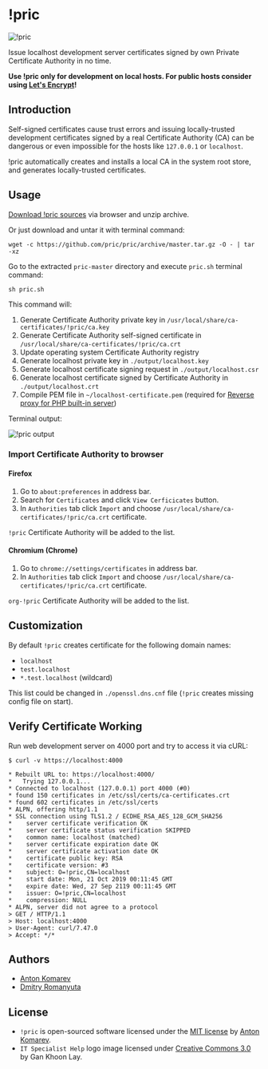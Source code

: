 # !pric

![!pric](https://user-images.githubusercontent.com/1849174/72218137-b17e8e00-3548-11ea-8ab5-b59eda9d2149.png)

Issue localhost development server certificates signed by own Private Certificate Authority in no time.

**Use !pric only for development on local hosts. For public hosts consider using [Let's Encrypt](https://letsencrypt.org/)!**

## Introduction

Self-signed certificates cause trust errors and issuing locally-trusted development certificates signed by a real
Certificate Authority (CA) can be dangerous or even impossible for the hosts like `127.0.0.1` or `localhost`.

!pric automatically creates and installs a local CA in the system root store, and generates locally-trusted certificates.

## Usage

[Download !pric sources](https://github.com/pric/pric/archive/master.zip) via browser and unzip archive.

Or just download and untar it with terminal command:

```shell script
wget -c https://github.com/pric/pric/archive/master.tar.gz -O - | tar -xz
```

Go to the extracted `pric-master` directory and execute `pric.sh` terminal command:

```shell script
sh pric.sh
```

This command will:

1. Generate Certificate Authority private key in `/usr/local/share/ca-certificates/!pric/ca.key`
2. Generate Certificate Authority self-signed certificate in `/usr/local/share/ca-certificates/!pric/ca.crt`
3. Update operating system Certificate Authority registry
4. Generate localhost private key in `./output/localhost.key`
5. Generate localhost certificate signing request in `./output/localhost.csr`
6. Generate localhost certificate signed by Certificate Authority in `./output/localhost.crt`
7. Compile PEM file in `~/localhost-certificate.pem` (required for [Reverse proxy for PHP built-in server](https://github.com/mpyw/php-hyper-builtin-server))

Terminal output:

![!pric output](https://user-images.githubusercontent.com/1849174/67256373-5419fa00-f48f-11e9-884c-2a3cbe97bd73.png)

### Import Certificate Authority to browser

#### Firefox

1. Go to `about:preferences` in address bar.
2. Search for `Certificates` and click `View Cerficicates` button.
3. In `Authorities` tab click `Import` and choose `/usr/local/share/ca-certificates/!pric/ca.crt` certificate.

`!pric` Certificate Authority will be added to the list.

#### Chromium (Chrome)

1. Go to `chrome://settings/certificates` in address bar.
2. In `Authorities` tab click `Import` and choose `/usr/local/share/ca-certificates/!pric/ca.crt` certificate.

`org-!pric` Certificate Authority will be added to the list.

## Customization

By default `!pric` creates certificate for the following domain names:

- `localhost`
- `test.localhost`
- `*.test.localhost` (wildcard)

This list could be changed in `./openssl.dns.cnf` file (`!pric` creates missing config file on start).

## Verify Certificate Working

Run web development server on 4000 port and try to access it via cURL:

```shell script
$ curl -v https://localhost:4000

* Rebuilt URL to: https://localhost:4000/
*   Trying 127.0.0.1...
* Connected to localhost (127.0.0.1) port 4000 (#0)
* found 150 certificates in /etc/ssl/certs/ca-certificates.crt
* found 602 certificates in /etc/ssl/certs
* ALPN, offering http/1.1
* SSL connection using TLS1.2 / ECDHE_RSA_AES_128_GCM_SHA256
* 	 server certificate verification OK
* 	 server certificate status verification SKIPPED
* 	 common name: localhost (matched)
* 	 server certificate expiration date OK
* 	 server certificate activation date OK
* 	 certificate public key: RSA
* 	 certificate version: #3
* 	 subject: O=!pric,CN=localhost
* 	 start date: Mon, 21 Oct 2019 00:11:45 GMT
* 	 expire date: Wed, 27 Sep 2119 00:11:45 GMT
* 	 issuer: O=!pric,CN=localhost
* 	 compression: NULL
* ALPN, server did not agree to a protocol
> GET / HTTP/1.1
> Host: localhost:4000
> User-Agent: curl/7.47.0
> Accept: */*
```

## Authors

- [Anton Komarev](https://komarev.com)
- [Dmitry Romanyuta](https://github.com/dumus)

## License

- `!pric` is open-sourced software licensed under the [MIT license](LICENSE) by [Anton Komarev](https://komarev.com).
- `IT Specialist Help` logo image licensed under [Creative Commons 3.0](https://creativecommons.org/licenses/by/3.0/us/) by Gan Khoon Lay.
